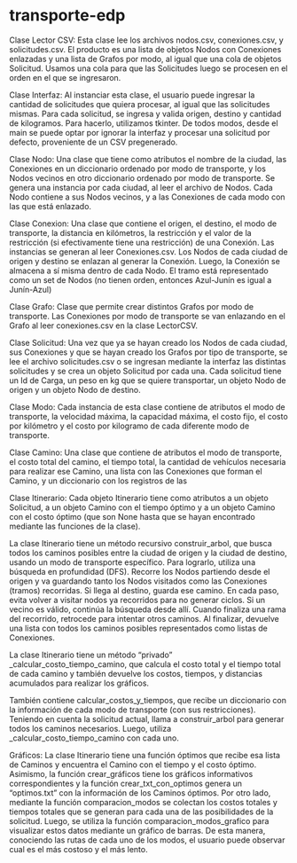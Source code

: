 # transporte-edp
Clase Lector CSV: Esta clase lee los archivos nodos.csv, conexiones.csv, y solicitudes.csv. El producto es una lista de objetos Nodos con Conexiones enlazadas y una lista de Grafos por modo, al igual que una cola de objetos Solicitud. Usamos una cola para que las Solicitudes luego se procesen en el orden en el que se ingresaron.

Clase Interfaz: Al instanciar esta clase, el usuario puede ingresar la cantidad de solicitudes que quiera procesar, al igual que las solicitudes mismas. Para cada solicitud, se ingresa y valida origen, destino y cantidad de kilogramos. Para hacerlo, utilizamos tkinter. De todos modos, desde el main se puede optar por ignorar la interfaz y procesar una solicitud por defecto, proveniente de un CSV pregenerado.

Clase Nodo: Una clase que tiene como atributos el nombre de la ciudad, las Conexiones en un diccionario ordenado por modo de transporte, y los Nodos vecinos en otro diccionario ordenado por modo de transporte. 
Se genera una instancia por cada ciudad, al leer el archivo de Nodos. Cada Nodo contiene a sus Nodos vecinos, y a las Conexiones de cada modo con las que está enlazado.

Clase Conexion: Una clase que contiene el origen, el destino, el modo de transporte, la distancia en kilómetros, la restricción y el valor de la restricción (si efectivamente tiene una restricción) de una Conexión. 
Las instancias se generan al leer Conexiones.csv. Los Nodos de cada ciudad de origen y destino se enlazan al generar la Conexión. Luego, la Conexión se almacena a sí misma dentro de cada Nodo. El tramo está representado como un set de Nodos (no tienen orden, entonces Azul-Junín es igual a Junín-Azul)

Clase Grafo: Clase que permite crear distintos Grafos por modo de transporte. Las Conexiones por modo de transporte se van enlazando en el Grafo al leer conexiones.csv en la clase LectorCSV.

Clase Solicitud: Una vez que ya se hayan creado los Nodos de cada ciudad, sus Conexiones y que se hayan creado los Grafos por tipo de transporte, se lee el archivo solicitudes.csv o se ingresan mediante la interfaz las distintas solicitudes y se crea un objeto Solicitud por cada una. Cada solicitud tiene un Id de Carga, un peso en kg que se quiere transportar, un objeto Nodo de origen y un objeto Nodo de destino.

Clase Modo: Cada instancia de esta clase contiene de atributos el modo de transporte, la velocidad máxima, la  capacidad máxima, el costo fijo, el costo por kilómetro y el costo por kilogramo de cada diferente modo de transporte.

Clase Camino: Una clase que contiene de atributos el modo de transporte, el costo total del camino, el tiempo total, la cantidad de vehículos necesaria para realizar ese Camino, una lista con las Conexiones que forman el Camino, y un diccionario con los registros de las 

Clase Itinerario: Cada objeto Itinerario tiene como atributos a un objeto Solicitud, a un objeto Camino con el tiempo óptimo y a un objeto Camino con el costo óptimo (que son None hasta que se hayan encontrado mediante las funciones de la clase). 

La clase Itinerario tiene un método recursivo construir_arbol, que busca todos los caminos posibles entre la ciudad de origen y la ciudad de destino, usando un modo de transporte específico.
Para lograrlo, utiliza una búsqueda en profundidad (DFS). Recorre los Nodos partiendo desde el origen y va guardando tanto los Nodos visitados como las Conexiones (tramos) recorridas. Si llega al destino, guarda ese camino.
En cada paso, evita volver a visitar nodos ya recorridos para no generar ciclos. Si un vecino es válido, continúa la búsqueda desde allí. Cuando finaliza una rama del recorrido, retrocede para intentar otros caminos.
Al finalizar, devuelve una lista con todos los caminos posibles representados como listas de Conexiones.

La clase Itinerario tiene un método “privado” _calcular_costo_tiempo_camino, que calcula el costo total y el tiempo total de cada camino y también devuelve los costos, tiempos, y distancias acumulados para realizar los gráficos.

También contiene calcular_costos_y_tiempos, que recibe un diccionario con la información de cada modo de transporte (con sus restricciones). Teniendo en cuenta la solicitud actual, llama a construir_arbol para generar todos los caminos necesarios. Luego, utiliza _calcular_costo_tiempo_camino con cada uno. 

Gráficos: La clase Itinerario tiene una función óptimos que recibe esa lista de Caminos y encuentra el Camino con el tiempo y el costo óptimo. Asimismo, la función crear_gráficos  tiene los gráficos informativos correspondientes y la función crear_txt_con_optimos genera un “optimos.txt” con la información de los Caminos óptimos. 
Por otro lado, mediante la función comparacion_modos se colectan los costos totales y tiempos totales que se generan para cada una de las posibilidades de la solicitud. 
Luego, se utiliza la función comparacion_modos_grafico para visualizar estos datos mediante un gráfico de barras. De esta manera, conociendo las rutas de cada uno de los modos, el usuario puede observar cual es el más costoso y el más lento. 











